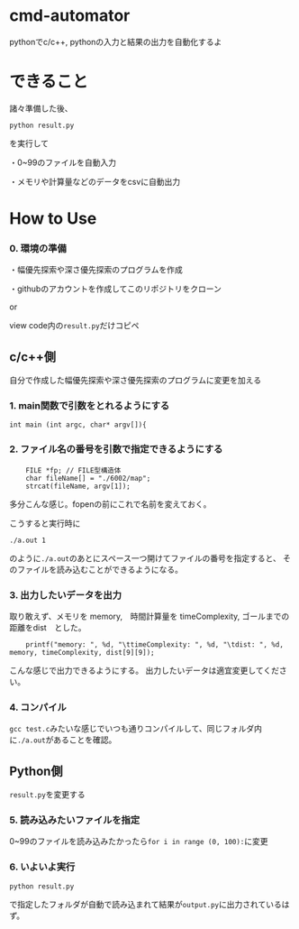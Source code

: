 # cmd-automator
pythonでc/c++, pythonの入力と結果の出力を自動化するよ

# できること
諸々準備した後、
```
python result.py
```
を実行して<br>

・0~99のファイルを自動入力

・メモリや計算量などのデータをcsvに自動出力

# How to Use 
### 0. 環境の準備
・幅優先探索や深さ優先探索のプログラムを作成

・githubのアカウントを作成してこのリポジトリをクローン 

or 

view code内の`result.py`だけコピペ


## c/c++側
自分で作成した幅優先探索や深さ優先探索のプログラムに変更を加える

### 1. main関数で引数をとれるようにする
```
int main (int argc, char* argv[]){ 
```
### 2. ファイル名の番号を引数で指定できるようにする
  
```
    FILE *fp; // FILE型構造体
	char fileName[] = "./6002/map";
    strcat(fileName, argv[1]);
```
多分こんな感じ。fopenの前にこれで名前を変えておく。

こうすると実行時に
```
./a.out 1
```
のように`./a.out`のあとにスペース一つ開けてファイルの番号を指定すると、
そのファイルを読み込むことができるようになる。


### 3. 出力したいデータを出力
取り敢えず、メモリを memory,　時間計算量を timeComplexity, ゴールまでの距離をdist　とした。
```
    printf("memory: ", %d, "\ttimeComplexity: ", %d, "\tdist: ", %d, memory, timeComplexity, dist[9][9]); 
```
こんな感じで出力できるようにする。
出力したいデータは適宜変更してください。

### 4. コンパイル
`gcc test.c`みたいな感じでいつも通りコンパイルして、同じフォルダ内に`./a.out`があることを確認。

## Python側
`result.py`を変更する
### 5. 読み込みたいファイルを指定
0~99のファイルを読み込みたかったら`for i in range (0, 100):`に変更

### 6. いよいよ実行
```
python result.py
```
で指定したフォルダが自動で読み込まれて結果が`output.py`に出力されているはず。

